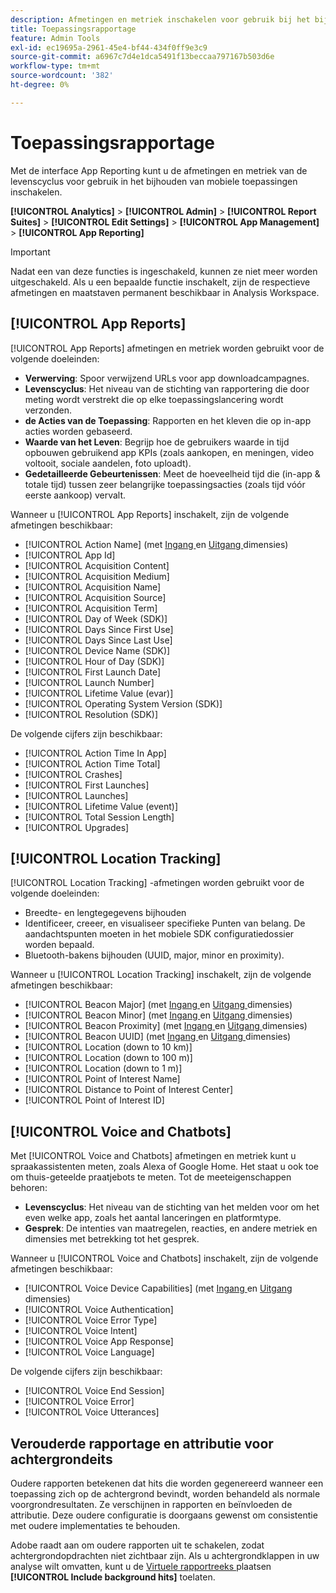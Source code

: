 ```yaml
---
description: Afmetingen en metriek inschakelen voor gebruik bij het bijhouden van mobiele toepassingen.
title: Toepassingsrapportage
feature: Admin Tools
exl-id: ec19695a-2961-45e4-bf44-434f0ff9e3c9
source-git-commit: a6967c7d4e1dca5491f13beccaa797167b503d6e
workflow-type: tm+mt
source-wordcount: '382'
ht-degree: 0%

---
```


# Toepassingsrapportage

Met de interface App Reporting kunt u de afmetingen en metriek van de levenscyclus voor gebruik in het bijhouden van mobiele toepassingen inschakelen.

**[!UICONTROL Analytics]** > **[!UICONTROL Admin]** > **[!UICONTROL Report Suites]** > **[!UICONTROL Edit Settings]** > **[!UICONTROL App Management]** > **[!UICONTROL App Reporting]**

>[!IMPORTANT]
>
>Nadat een van deze functies is ingeschakeld, kunnen ze niet meer worden uitgeschakeld. Als u een bepaalde functie inschakelt, zijn de respectieve afmetingen en maatstaven permanent beschikbaar in Analysis Workspace.

## [!UICONTROL App Reports]

[!UICONTROL App Reports] afmetingen en metriek worden gebruikt voor de volgende doeleinden:

* **Verwerving**: Spoor verwijzend URLs voor app downloadcampagnes.
* **Levenscyclus**: Het niveau van de stichting van rapportering die door meting wordt verstrekt die op elke toepassingslancering wordt verzonden.
* **de Acties van de Toepassing**: Rapporten en het kleven die op in-app acties worden gebaseerd.
* **Waarde van het Leven**: Begrijp hoe de gebruikers waarde in tijd opbouwen gebruikend app KPIs (zoals aankopen, en meningen, video voltooit, sociale aandelen, foto uploadt).
* **Gedetailleerde Gebeurtenissen**: Meet de hoeveelheid tijd die (in-app &amp; totale tijd) tussen zeer belangrijke toepassingsacties (zoals tijd vóór eerste aankoop) vervalt.

Wanneer u [!UICONTROL App Reports] inschakelt, zijn de volgende afmetingen beschikbaar:

* [!UICONTROL Action Name] (met [ Ingang ](/help/components/dimensions/entry-dimensions.md) en [ Uitgang ](/help/components/dimensions/exit-dimensions.md) dimensies)
* [!UICONTROL App Id]
* [!UICONTROL Acquisition Content]
* [!UICONTROL Acquisition Medium]
* [!UICONTROL Acquisition Name]
* [!UICONTROL Acquisition Source]
* [!UICONTROL Acquisition Term]
* [!UICONTROL Day of Week (SDK)]
* [!UICONTROL Days Since First Use]
* [!UICONTROL Days Since Last Use]
* [!UICONTROL Device Name (SDK)]
* [!UICONTROL Hour of Day (SDK)]
* [!UICONTROL First Launch Date]
* [!UICONTROL Launch Number]
* [!UICONTROL Lifetime Value (evar)]
* [!UICONTROL Operating System Version (SDK)]
* [!UICONTROL Resolution (SDK)]

De volgende cijfers zijn beschikbaar:

* [!UICONTROL Action Time In App]
* [!UICONTROL Action Time Total]
* [!UICONTROL Crashes]
* [!UICONTROL First Launches]
* [!UICONTROL Launches]
* [!UICONTROL Lifetime Value (event)]
* [!UICONTROL Total Session Length]
* [!UICONTROL Upgrades]

## [!UICONTROL Location Tracking]

[!UICONTROL Location Tracking] -afmetingen worden gebruikt voor de volgende doeleinden:

* Breedte- en lengtegegevens bijhouden
* Identificeer, creeer, en visualiseer specifieke Punten van belang. De aandachtspunten moeten in het mobiele SDK configuratiedossier worden bepaald.
* Bluetooth-bakens bijhouden (UUID, major, minor en proximity).

Wanneer u [!UICONTROL Location Tracking] inschakelt, zijn de volgende afmetingen beschikbaar:

* [!UICONTROL Beacon Major] (met [ Ingang ](/help/components/dimensions/entry-dimensions.md) en [ Uitgang ](/help/components/dimensions/exit-dimensions.md) dimensies)
* [!UICONTROL Beacon Minor] (met [ Ingang ](/help/components/dimensions/entry-dimensions.md) en [ Uitgang ](/help/components/dimensions/exit-dimensions.md) dimensies)
* [!UICONTROL Beacon Proximity] (met [ Ingang ](/help/components/dimensions/entry-dimensions.md) en [ Uitgang ](/help/components/dimensions/exit-dimensions.md) dimensies)
* [!UICONTROL Beacon UUID] (met [ Ingang ](/help/components/dimensions/entry-dimensions.md) en [ Uitgang ](/help/components/dimensions/exit-dimensions.md) dimensies)
* [!UICONTROL Location (down to 10 km)]
* [!UICONTROL Location (down to 100 m)]
* [!UICONTROL Location (down to 1 m)]
* [!UICONTROL Point of Interest Name]
* [!UICONTROL Distance to Point of Interest Center]
* [!UICONTROL Point of Interest ID]

## [!UICONTROL Voice and Chatbots]

Met [!UICONTROL Voice and Chatbots] afmetingen en metriek kunt u spraakassistenten meten, zoals Alexa of Google Home. Het staat u ook toe om thuis-geteelde praatjebots te meten. Tot de meeteigenschappen behoren:

* **Levenscyclus**: Het niveau van de stichting van het melden voor om het even welke app, zoals het aantal lanceringen en platformtype.
* **Gesprek**: De intenties van maatregelen, reacties, en andere metriek en dimensies met betrekking tot het gesprek.

Wanneer u [!UICONTROL Voice and Chatbots] inschakelt, zijn de volgende afmetingen beschikbaar:

* [!UICONTROL Voice Device Capabilities] (met [ Ingang ](/help/components/dimensions/entry-dimensions.md) en [ Uitgang ](/help/components/dimensions/exit-dimensions.md) dimensies)
* [!UICONTROL Voice Authentication]
* [!UICONTROL Voice Error Type]
* [!UICONTROL Voice Intent]
* [!UICONTROL Voice App Response]
* [!UICONTROL Voice Language]

De volgende cijfers zijn beschikbaar:

* [!UICONTROL Voice End Session]
* [!UICONTROL Voice Error]
* [!UICONTROL Voice Utterances]

## Verouderde rapportage en attributie voor achtergrondeits

Oudere rapporten betekenen dat hits die worden gegenereerd wanneer een toepassing zich op de achtergrond bevindt, worden behandeld als normale voorgrondresultaten. Ze verschijnen in rapporten en beïnvloeden de attributie. Deze oudere configuratie is doorgaans gewenst om consistentie met oudere implementaties te behouden.

Adobe raadt aan om oudere rapporten uit te schakelen, zodat achtergrondopdrachten niet zichtbaar zijn. Als u achtergrondklappen in uw analyse wilt omvatten, kunt u de [ Virtuele rapportreeks ](/help/components/vrs/vrs-about.md) plaatsen **[!UICONTROL Include background hits]** toelaten.
